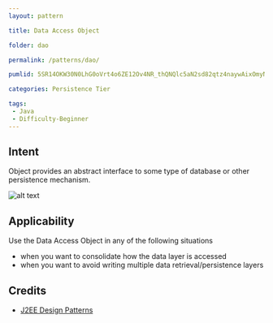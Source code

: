 ```yaml
---
layout: pattern

title: Data Access Object

folder: dao

permalink: /patterns/dao/

pumlid: 5SR14OKW30N0LhG0oVrt4o6ZE12Ov4NR_thQNQlc5aN2sd82qtz4naywAixOmyNoK8WYvT6fjdWOR7JnpLiHhuTkam4nTUhiRwZm847-J64zpUZj3m00

categories: Persistence Tier

tags:
 - Java
 - Difficulty-Beginner
---
```


## Intent
Object provides an abstract interface to some type of database or
other persistence mechanism.

![alt text](./etc/dao.png "Data Access Object")

## Applicability
Use the Data Access Object in any of the following situations

* when you want to consolidate how the data layer is accessed
* when you want to avoid writing multiple data retrieval/persistence layers

## Credits

* [J2EE Design Patterns](http://www.amazon.com/J2EE-Design-Patterns-William-Crawford/dp/0596004273/ref=sr_1_2)
